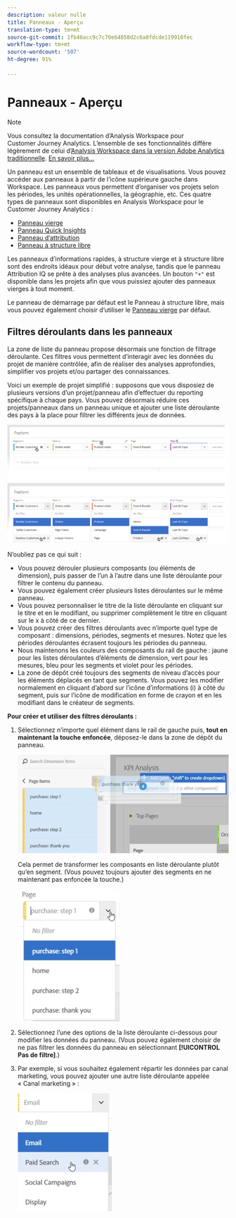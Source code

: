 ```yaml
---
description: valeur nulle
title: Panneaux - Aperçu
translation-type: tm+mt
source-git-commit: 1fb46acc9c7c70e64058d2c6a8fdcde119910fec
workflow-type: tm+mt
source-wordcount: '507'
ht-degree: 91%

---
```



# Panneaux - Aperçu

>[!NOTE]
>
>Vous consultez la documentation d’Analysis Workspace pour Customer Journey Analytics. L’ensemble de ses fonctionnalités diffère légèrement de celui d’[Analysis Workspace dans la version Adobe Analytics traditionnelle](https://docs.adobe.com/content/help/fr-FR/analytics/analyze/analysis-workspace/home.html). [En savoir plus...](/help/getting-started/cja-aa.md)

Un panneau est un ensemble de tableaux et de visualisations. Vous pouvez accéder aux panneaux à partir de l’icône supérieure gauche dans Workspace. Les panneaux vous permettent d’organiser vos projets selon les périodes, les unités opérationnelles, la géographie, etc. Ces quatre types de panneaux sont disponibles en Analysis Workspace pour le Customer Journey Analytics :

* [Panneau vierge](blank-panel.md)
* [Panneau Quick Insights](quickinsight.md)
* [Panneau d’attribution](attribution.md)
* [Panneau à structure libre](freeform-panel.md)

Les panneaux d’informations rapides, à structure vierge et à structure libre sont des endroits idéaux pour début votre analyse, tandis que le panneau Attribution IQ se prête à des analyses plus avancées. Un bouton `"+"` est disponible dans les projets afin que vous puissiez ajouter des panneaux vierges à tout moment.

Le panneau de démarrage par défaut est le Panneau à structure libre, mais vous pouvez également choisir d’utiliser le [Panneau vierge](/help/analysis-workspace/c-panels/blank-panel.md) par défaut.

## Filtres déroulants dans les panneaux

La zone de liste du panneau propose désormais une fonction de filtrage déroulante. Ces filtres vous permettent d’interagir avec les données du projet de manière contrôlée, afin de réaliser des analyses approfondies, simplifier vos projets et/ou partager des connaissances.

Voici un exemple de projet simplifié : supposons que vous disposiez de plusieurs versions d’un projet/panneau afin d’effectuer du reporting spécifique à chaque pays. Vous pouvez désormais réduire ces projets/panneaux dans un panneau unique et ajouter une liste déroulante des pays à la place pour filtrer les différents jeux de données.

![](assets/dropdowns.png)

N’oubliez pas ce qui suit :

* Vous pouvez dérouler plusieurs composants (ou éléments de dimension), puis passer de l’un à l’autre dans une liste déroulante pour filtrer le contenu du panneau.
* Vous pouvez également créer plusieurs listes déroulantes sur le même panneau.
* Vous pouvez personnaliser le titre de la liste déroulante en cliquant sur le titre et en le modifiant, ou supprimer complètement le titre en cliquant sur le x à côté de ce dernier.
* Vous pouvez créer des filtres déroulants avec n’importe quel type de composant : dimensions, périodes, segments et mesures. Notez que les périodes déroulantes écrasent toujours les périodes du panneau.
* Nous maintenons les couleurs des composants du rail de gauche : jaune pour les listes déroulantes d’éléments de dimension, vert pour les mesures, bleu pour les segments et violet pour les périodes.
* La zone de dépôt créé toujours des segments de niveau d’accès pour les éléments déplacés en tant que segments. Vous pouvez les modifier normalement en cliquant d’abord sur l’icône d’informations (i) à côté du segment, puis sur l’icône de modification en forme de crayon et en les modifiant dans le créateur de segments.

**Pour créer et utiliser des filtres déroulants :**

1. Sélectionnez n’importe quel élément dans le rail de gauche puis, **tout en maintenant la touche enfoncée**, déposez-le dans la zone de dépôt du panneau.

   ![](assets/create_dropdown.png)

   Cela permet de transformer les composants en liste déroulante plutôt qu’en segment. (Vous pouvez toujours ajouter des segments en ne maintenant pas enfoncée la touche.)

   ![](assets/dropdown.png)

1. Sélectionnez l’une des options de la liste déroulante ci-dessous pour modifier les données du panneau. (Vous pouvez également choisir de ne pas filtrer les données du panneau en sélectionnant **[!UICONTROL Pas de filtre]**.)
1. Par exemple, si vous souhaitez également répartir les données par canal marketing, vous pouvez ajouter une autre liste déroulante appelée « Canal marketing » :

   ![](assets/mc_dropdown.png)

